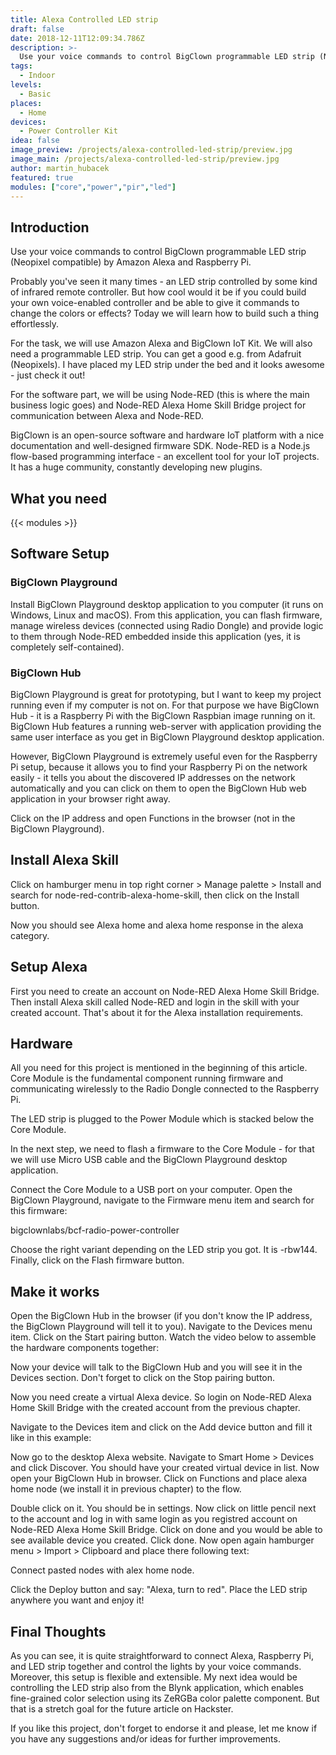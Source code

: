 ```yaml
---
title: Alexa Controlled LED strip
draft: false
date: 2018-12-11T12:09:34.786Z
description: >-
  Use your voice commands to control BigClown programmable LED strip (Neopixel compatible) by Amazon Alexa and Raspberry Pi.
tags:
  - Indoor
levels:
  - Basic
places:
  - Home
devices:
  - Power Controller Kit
idea: false
image_preview: /projects/alexa-controlled-led-strip/preview.jpg
image_main: /projects/alexa-controlled-led-strip/preview.jpg
author: martin_hubacek
featured: true
modules: ["core","power","pir","led"]
---
```


## Introduction

Use your voice commands to control BigClown programmable LED strip (Neopixel compatible) by Amazon Alexa and Raspberry Pi.

Probably you've seen it many times - an LED strip controlled by some kind of infrared remote controller. But how cool would it be if you could build your own voice-enabled controller and be able to give it commands to change the colors or effects? Today we will learn how to build such a thing effortlessly.

For the task, we will use Amazon Alexa and BigClown IoT Kit. We will also need a programmable LED strip. You can get a good e.g. from Adafruit (Neopixels). I have placed my LED strip under the bed and it looks awesome - just check it out!

For the software part, we will be using Node-RED (this is where the main business logic goes) and Node-RED Alexa Home Skill Bridge project for communication between Alexa and Node-RED.

BigClown is an open-source software and hardware IoT platform with a nice documentation and well-designed firmware SDK. Node-RED is a Node.js flow-based programming interface - an excellent tool for your IoT projects. It has a huge community, constantly developing new plugins.

## What you need

{{< modules >}}

## Software Setup

### BigClown Playground

Install BigClown Playground desktop application to you computer (it runs on Windows, Linux and macOS). From this application, you can flash firmware, manage wireless devices (connected using Radio Dongle) and provide logic to them through Node-RED embedded inside this application (yes, it is completely self-contained).

### BigClown Hub

BigClown Playground is great for prototyping, but I want to keep my project running even if my computer is not on. For that purpose we have BigClown Hub - it is a Raspberry Pi with the BigClown Raspbian image running on it. BigClown Hub features a running web-server with application providing the same user interface as you get in BigClown Playground desktop application.

However, BigClown Playground is extremely useful even for the Raspberry Pi setup, because it allows you to find your Raspberry Pi on the network easily - it tells you about the discovered IP addresses on the network automatically and you can click on them to open the BigClown Hub web application in your browser right away.

Click on the IP address and open Functions in the browser (not in the BigClown Playground).

## Install Alexa Skill
Click on hamburger menu in top right corner > Manage palette > Install and search for node-red-contrib-alexa-home-skill, then click on the Install button.

Now you should see Alexa home and alexa home response in the alexa category.

## Setup Alexa
First you need to create an account on Node-RED Alexa Home Skill Bridge. Then install Alexa skill called Node-RED and login in the skill with your created account. That's about it for the Alexa installation requirements.

## Hardware
All you need for this project is mentioned in the beginning of this article. Core Module is the fundamental component running firmware and communicating wirelessly to the Radio Dongle connected to the Raspberry Pi.

The LED strip is plugged to the Power Module which is stacked below the Core Module.

In the next step, we need to flash a firmware to the Core Module - for that we will use Micro USB cable and the BigClown Playground desktop application.

Connect the Core Module to a USB port on your computer. Open the BigClown Playground, navigate to the Firmware menu item and search for this firmware:

bigclownlabs/bcf-radio-power-controller

Choose the right variant depending on the LED strip you got. It is -rbw144. Finally, click on the Flash firmware button.

## Make it works
Open the BigClown Hub in the browser (if you don't know the IP address, the BigClown Playground will tell it to you). Navigate to the Devices menu item. Click on the Start pairing button. Watch the video below to assemble the hardware components together:

Now your device will talk to the BigClown Hub and you will see it in the Devices section. Don't forget to click on the Stop pairing button.

Now you need create a virtual Alexa device. So login on Node-RED Alexa Home Skill Bridge with the created account from the previous chapter.

Navigate to the Devices item and click on the Add device button and fill it like in this example:


Now go to the desktop Alexa website. Navigate to Smart Home > Devices and click Discover. You should have your created virtual device in list. Now open your BigClown Hub in browser. Click on Functions and place alexa home node (we install it in previous chapter) to the flow.


Double click on it. You should be in settings. Now click on little pencil next to the account and log in with same login as you registred account on Node-RED Alexa Home Skill Bridge. Click on done and you would be able to see available device you created. Click done. Now open again hamburger menu > Import > Clipboard and place there following text:

Connect pasted nodes with alex home node.

Click the Deploy button and say: "Alexa, turn <device> to red". Place the LED strip anywhere you want and enjoy it!

## Final Thoughts
As you can see, it is quite straightforward to connect Alexa, Raspberry Pi, and LED strip together and control the lights by your voice commands. Moreover, this setup is flexible and extensible. My next idea would be controlling the LED strip also from the Blynk application, which enables fine-grained color selection using its ZeRGBa color palette component. But that is a stretch goal for the future article on Hackster.

If you like this project, don't forget to endorse it and please, let me know if you have any suggestions and/or ideas for further improvements.
